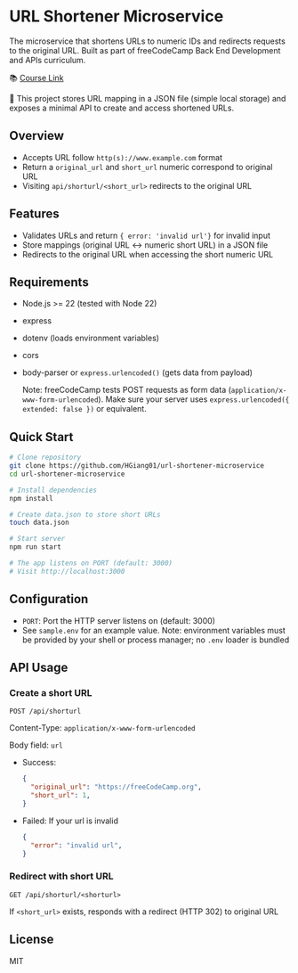 # URL Shortener Microservice
The microservice that shortens URLs to numeric IDs and redirects requests to the original URL. Built as part of freeCodeCamp Back End Development and APIs curriculum.

📚 [Course Link](https://www.freecodecamp.org/learn/back-end-development-and-apis/back-end-development-and-apis-projects/url-shortener-microservice)

📃 This project stores URL mapping in a JSON file (simple local storage) and exposes a minimal API to create and access shortened URLs.

## Overview
- Accepts URL follow `http(s)://www.example.com` format
- Return a `original_url` and `short_url` numeric correspond to original URL
- Visiting `api/shorturl/<short_url>` redirects to the original URL

## Features
- Validates URLs and return `{ error: 'invalid url'}` for invalid input
- Store mappings (original URL <-> numeric short URL) in a JSON file
- Redirects to the original URL when accessing the short numeric URL

## Requirements
- Node.js >= 22 (tested with Node 22)
- express
- dotenv (loads environment variables)
- cors
- body-parser or `express.urlencoded()` (gets data from payload)

  Note: freeCodeCamp tests POST requests as form data (`application/x-www-form-urlencoded`). Make sure your server uses `express.urlencoded({ extended: false })` or equivalent.

## Quick Start
```bash
# Clone repository
git clone https://github.com/HGiang01/url-shortener-microservice
cd url-shortener-microservice

# Install dependencies
npm install 

# Create data.json to store short URLs
touch data.json

# Start server
npm run start

# The app listens on PORT (default: 3000)
# Visit http://localhost:3000
```

## Configuration
- `PORT`: Port the HTTP server listens on (default: 3000)
- See `sample.env` for an example value. Note: environment variables must be provided by your shell or process manager; no `.env` loader is bundled

## API Usage
### Create a short URL
`POST /api/shorturl`

Content-Type: `application/x-www-form-urlencoded`

Body field: `url`
- Success:
  ```json
  {
    "original_url": "https://freeCodeCamp.org",
    "short_url": 1,
  }
  ```
- Failed: If your url is invalid
  ```json
  {
    "error": "invalid url",
  }
  ```

### Redirect with short URL
`GET /api/shorturl/<shorturl>`

If `<short_url>` exists, responds with a redirect (HTTP 302) to original URL

## License
MIT